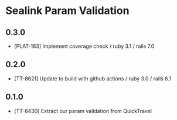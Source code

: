 # Sealink Param Validation

## 0.3.0

- [PLAT-183] Implement coverage check / ruby 3.1 / rails 7.0

## 0.2.0

- [TT-8621] Update to build with github actions / ruby 3.0 / rails 6.1

## 0.1.0

* [TT-6430] Extract our param validation from QuickTravel
